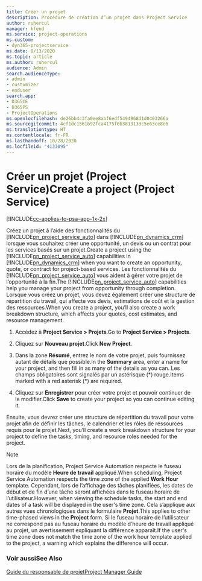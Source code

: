 ```yaml
---
title: Créer un projet
description: Procédure de création d’un projet dans Project Service
author: ruhercul
manager: kfend
ms.service: project-operations
ms.custom:
- dyn365-projectservice
ms.date: 8/13/2020
ms.topic: article
ms.author: ruhercul
audience: Admin
search.audienceType:
- admin
- customizer
- enduser
search.app:
- D365CE
- D365PS
- ProjectOperations
ms.openlocfilehash: de26bb4c3fa0ee8abf6edf5494968d1d0403266a
ms.sourcegitcommit: 4cf1dc1561b92fca4175f0b3813133c5e63ce8e6
ms.translationtype: HT
ms.contentlocale: fr-FR
ms.lasthandoff: 10/28/2020
ms.locfileid: "4133095"
---
```

# <a name="create-a-project-project-service"></a><span data-ttu-id="2fbde-103">Créer un projet (Project Service)</span><span class="sxs-lookup"><span data-stu-id="2fbde-103">Create a project (Project Service)</span></span>

[!INCLUDE[cc-applies-to-psa-app-1x-2x](../includes/cc-applies-to-psa-app-1x-2x.md)]

<span data-ttu-id="2fbde-104">Créez un projet à l’aide des fonctionnalités du [!INCLUDE[pn_project_service_auto](../includes/pn-project-service-auto.md)] dans [!INCLUDE[pn_dynamics_crm](../includes/pn-dynamics-crm.md)] lorsque vous souhaitez créer une opportunité, un devis ou un contrat pour les services basés sur un projet.</span><span class="sxs-lookup"><span data-stu-id="2fbde-104">Create a project using the [!INCLUDE[pn_project_service_auto](../includes/pn-project-service-auto.md)] capabilities in [!INCLUDE[pn_dynamics_crm](../includes/pn-dynamics-crm.md)] when you want to create an opportunity, quote, or contract for project-based services.</span></span> <span data-ttu-id="2fbde-105">Les fonctionnalités du [!INCLUDE[pn_project_service_auto](../includes/pn-project-service-auto.md)] vous aident à gérer votre projet de l’opportunité à la fin.</span><span class="sxs-lookup"><span data-stu-id="2fbde-105">The [!INCLUDE[pn_project_service_auto](../includes/pn-project-service-auto.md)] capabilities help you manage your project from opportunity through completion.</span></span> <span data-ttu-id="2fbde-106">Lorsque vous créez un projet, vous devez également créer une structure de répartition du travail, qui affecte vos devis, estimations de coût et la gestion des ressources.</span><span class="sxs-lookup"><span data-stu-id="2fbde-106">When you create a project, you’ll also create a work breakdown structure, which affects your quotes, cost estimates, and resource management.</span></span>  
  
1.  <span data-ttu-id="2fbde-107">Accédez à **Project Service > Projets**.</span><span class="sxs-lookup"><span data-stu-id="2fbde-107">Go to **Project Service > Projects**.</span></span>  
  
2.  <span data-ttu-id="2fbde-108">Cliquez sur **Nouveau projet**.</span><span class="sxs-lookup"><span data-stu-id="2fbde-108">Click **New Project**.</span></span>  
  
3.  <span data-ttu-id="2fbde-109">Dans la zone **Résumé**, entrez le nom de votre projet, puis fournissez autant de détails que possible.</span><span class="sxs-lookup"><span data-stu-id="2fbde-109">In the **Summary** area, enter a name for your project, and then fill in as many of the details as you can.</span></span> <span data-ttu-id="2fbde-110">Les champs obligatoires sont signalés par un astérisque (\*) rouge.</span><span class="sxs-lookup"><span data-stu-id="2fbde-110">Items marked with a red asterisk (\*) are required.</span></span>  
  
4.  <span data-ttu-id="2fbde-111">Cliquez sur **Enregistrer** pour créer votre projet et pouvoir continuer de le modifier.</span><span class="sxs-lookup"><span data-stu-id="2fbde-111">Click **Save** to create your project so you can continue editing it.</span></span>  
  
<span data-ttu-id="2fbde-112">Ensuite, vous devrez créer une structure de répartition du travail pour votre projet afin de définir les tâches, le calendrier et les rôles de ressources requis pour le projet.</span><span class="sxs-lookup"><span data-stu-id="2fbde-112">Next, you’ll create a work breakdown structure for your project to define the tasks, timing, and resource roles needed for the project.</span></span>  

> [!NOTE]
> <span data-ttu-id="2fbde-113">Lors de la planification, Project Service Automation respecte le fuseau horaire du modèle **Heure de travail** appliqué.</span><span class="sxs-lookup"><span data-stu-id="2fbde-113">When scheduling, Project Service Automation respects the time zone of the applied **Work Hour** template.</span></span> <span data-ttu-id="2fbde-114">Cependant, lors de l’affichage des tâches planifiées, les dates de début et de fin d’une tâche seront affichées dans le fuseau horaire de l’utilisateur.</span><span class="sxs-lookup"><span data-stu-id="2fbde-114">However, when viewing the schedule tasks, the start and end dates of a task will be displayed in the user's time zone.</span></span> <span data-ttu-id="2fbde-115">Cela s’applique aux autres vues chronologiques dans le formulaire **Projet**.</span><span class="sxs-lookup"><span data-stu-id="2fbde-115">This applies to other time-phased views in the **Project** form.</span></span> <span data-ttu-id="2fbde-116">Si le fuseau horaire de l’utilisateur ne correspond pas au fuseau horaire du modèle d’heure de travail appliqué au projet, un avertissement expliquant la différence apparaît.</span><span class="sxs-lookup"><span data-stu-id="2fbde-116">If the user's time zone does not match the time zone of the work hour template applied to the project, a warning which explains the difference will occur.</span></span> 
  
### <a name="see-also"></a><span data-ttu-id="2fbde-117">Voir aussi</span><span class="sxs-lookup"><span data-stu-id="2fbde-117">See Also</span></span>  
 [<span data-ttu-id="2fbde-118">Guide du responsable de projet</span><span class="sxs-lookup"><span data-stu-id="2fbde-118">Project Manager Guide</span></span>](../psa/project-manager-guide.md)
